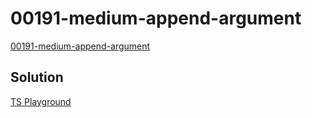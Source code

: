 # 00191-medium-append-argument

[00191-medium-append-argument](https://github.com/type-challenges/type-challenges/blob/main/questions/00191-medium-append-argument/README.md)

## Solution

[TS Playground](https://www.typescriptlang.org/play?#code/PQKgUABBCMCc0QLQQIIAc0FMB2ATVATgOYCuAtjgC6RKJ300BGAnhALICGAxgJaYBWEAMo8A1gHsCHCAAoAAmW59+AZzGSOASggBiCrh7ldHYuSoqaNHdYgBFEphWUe47JagAxSRCI8AbjgQAGYk2FzOrhCUzFgQAAYe2HEANBAceGnYrNGxcShxsumsPNhRABY8KhBcrpSYAB6UEBTpVQDumBC4rgDkTQSOlAQ84eWdOZip6fgAkl29TWUcARAlzSX4RVExnYC8G4CQe9pcAxx1aT44mMNc27FtFVxlEG08ADavURyinQlJaVWUMqdII8AhONKmCjYSipPIFDgAoEQFSYGp4KYZF7vCBoAjiXAkLjA0LhFylCbxADiBXuIyeWI+jHGSJUHAo-3iiQKjBITRegLSGBwuEwm0hVHi+Q50leCKarkwADp3BAvAQIA02WhXpMVXF9RMVMceGhqFAKYkIABeQoALgg2HITIIqUY9qcw2wRG0VoAfA6nVcVRSAEqOEivJo29BYPAocXQgA8iVd4nEOvS-powGAGvqWHCoogTLtAbIztd7qGJSIqXq9sYaYz2B9-sd5aDUH1cRV-oAKhUqgBHBxOMmrKpoSR1fBBPFkMYQADakh4vmwHA+JmcXB1AF0ZGVKJQ0CpbTmRX5FZRxMBFFw1BIpMAOLg-OkibhEIbjabEA0rl4FEVEQEdBjJRAABYoNgABWLhtBYZcFCUARHw0A8jxPM8c18QESEYRUajIO9UNUdQpE0XsIAANT4NoIEiSkeEoAAJAj7Sw09z2ASgjTKRVVEVSQiGAOBoDAEBgDAMBQAgAB9RSlOUpSIAATXEEh1QAYXxTpWKuToVOMxSICkmSKRjYV41IKFKGTbBUhQf0bUtBo6jwKoZEVHyTCIM9VmwIIrkIfzW0C4L1TDSgtLcKAAH5ZB8xU-ICpdkpslQnL3cLotimh7WwTAAgIABuGS5JM4yID7QYIG0hFHAUqrlLM6SeDIKcCCaCkAG8IAAURHTdUgG-NUSaABfYJ5wgAAiOQJkQR5Nx1L1HGAXk3hUObyrACkGpRBBoyFOME3smQOEKwMXWLKtPW9a02xu1N00wTNytDcNI2O0t2wrO7kWrL06wbJt3pbJ6y2dPaDsagAma1UFO3AbLMJMZHCvxxB4XBUlCEUQSK3BfU+nYIDDFQI0oRGbRkesIAJzAidFLGcdwWHya4RqqhtJcxoLeyhpITdE0OzBoFSSnqegX1fVG8bwkTYXRfF+Gpe+mm5b3PbKpa1SPC0wEQqEOpT2a-X5La2TwCgf0hCWAYIGYTT1RUdMttcAKuJw3j+MElRhOIMT4BfbAVA6AgaH9OjMAY93Xk98POOPbicz4x4A6D0TxOABOk4sO32EkTptKWd4cCIRwU+wniM4EoSRMk6SgA)
